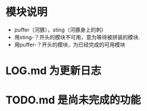 # 模块说明
* puffer（河豚），sting（河豚身上的刺）
* 用sting-？开头的模块不可用，意为等待被拼装的模块.
* 用puffer-？开头的模块，为已经完成的可用模块

# LOG.md 为更新日志

# TODO.md 是尚未完成的功能
